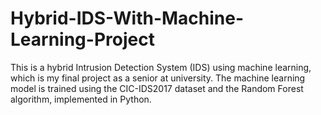 # Hybrid-IDS-With-Machine-Learning-Project
This is a hybrid Intrusion Detection System (IDS) using machine learning, which is my final project as a senior at university. The machine learning model is trained using the CIC-IDS2017 dataset and the Random Forest algorithm, implemented in Python.
